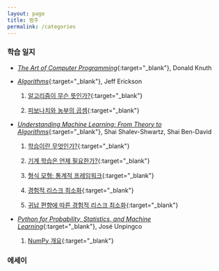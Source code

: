 ```yaml
---
layout: page
title: 범주
permalink: /categories
---
```


### 학습 일지

* [*The Art of Computer Programming*](https://www.haio.ir/app/uploads/2022/01/The-Art-of-Computer-Programming-Vol.-1-Fundamental-Algorithms-3rd-Edition-by-Donald-E.-Knuth-z-lib.org_.pdf){:target="_blank"}, Donald Knuth

* [*Algorithms*](https://jeffe.cs.illinois.edu/teaching/algorithms/book/Algorithms-JeffE.pdf){:target="_blank"}, Jeff Erickson

	1. [알고리즘이 무슨 뜻인가?](https://pangmoo-ktw.github.io/pangmoo-KTW/alg01){:target="_blank"}

	2. [피보나치와 농부의 곱셈](https://pangmoo-ktw.github.io/pangmoo-KTW/alg02){:target="_blank"}

* [*Understanding Machine Learning: From Theory to Algorithms*](https://www.cs.huji.ac.il/~shais/UnderstandingMachineLearning/understanding-machine-learning-theory-algorithms.pdf){:target="_blank"}, Shai Shalev-Shwartz, Shai Ben-David

	1. [학습이란 무엇인가?](https://pangmoo-ktw.github.io/pangmoo-KTW/uml0){:target="_blank"}

	2. [기계 학습은 언제 필요한가?](https://pangmoo-ktw.github.io/pangmoo-KTW/uml02){:target="_blank"}

	3. [형식 모형: 통계적 프레임워크](https://pangmoo-ktw.github.io/pangmoo-KTW/uml21){:target="_blank"}

	4. [경험적 리스크 최소화](https://pangmoo-ktw.github.io/pangmoo-KTW/uml22){:target="_blank"}

	5. [귀납 편향에 따른 경험적 리스크 최소화](https://pangmoo-ktw.github.io/pangmoo-KTW/uml23){:target="_blank"}

* [*Python for Probability, Statistics, and Machine Learning*](https://library.samdu.uz/files/7cbb6fdd660fb2c0f0580bfd6ed73040_Python%20for%20Probability,%20Statistics,%20and%20Machine%20Learning.pdf){:target="_blank"}, José Unpingco

	1. [NumPy 개요](https://pangmoo-ktw.github.io/pangmoo-KTW/pythonML01){:target="_blank"}
	
### 에세이
